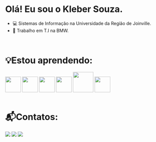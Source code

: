 # Olá! Eu sou o Kleber Souza.

<ul>
  <li>💻 Sistemas de Informação na Universidade da Região de Joinville.</li>
  <li>🔵 Trabalho em T.I na BMW.</li>
</ul>
<br>
<h1>💡Estou aprendendo:</h1>
<div>
  <img loading="lazy" height="50em" src="https://cdn.jsdelivr.net/gh/devicons/devicon@latest/icons/java/java-original.svg" />
  <img loading="lazy" height="50em"  src="https://cdn.jsdelivr.net/gh/devicons/devicon@latest/icons/python/python-original.svg" />
  <img loading="lazy" height="50em" src="https://cdn.jsdelivr.net/gh/devicons/devicon@latest/icons/mysql/mysql-original-wordmark.svg" />
  <img loading="lazy" height="50em" src="https://cdn.jsdelivr.net/gh/devicons/devicon@latest/icons/html5/html5-original.svg" />
  <img loading="lazy" height="65em" src="https://cdn.jsdelivr.net/gh/devicons/devicon@latest/icons/css3/css3-original-wordmark.svg" />
  <img loading="lazy" height="50em" src="https://cdn.jsdelivr.net/gh/devicons/devicon@latest/icons/javascript/javascript-plain.svg" />
</div>
<br>
<h1>📬Contatos:</h1>
<div>
  <a href="https://www.linkedin.com/in/kleberws" target="_blank"><img src="https://img.shields.io/badge/-LinkedIn-%230077B5?style=for-the-badge&logo=linkedin&logoColor=white" target="_blank"></a>
  <a href="https://instagram.com/kleber.souz" target="_blank"><img src="https://img.shields.io/badge/-Instagram-%23E4405F?style=for-the-badge&logo=instagram&logoColor=white" target="_blank"></a>
  <a href = "mailto:kleberwsff@gmail.com"><img src="https://img.shields.io/badge/Gmail-D14836?style=for-the-badge&logo=gmail&logoColor=white" target="_blank"></a>
</div>   


